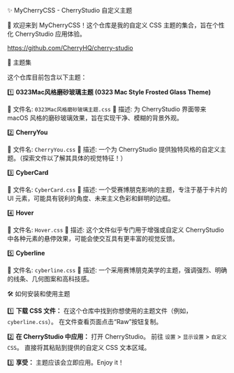 ✨ MyCherryCSS - CherryStudio 自定义主题

👋 欢迎来到 MyCherryCSS！这个仓库是我的自定义 CSS 主题的集合，旨在个性化 CherryStudio 应用体验。

https://github.com/CherryHQ/cherry-studio

🎨 主题集

这个仓库目前包含以下主题：

1️⃣ **0323Mac风格磨砂玻璃主题 (0323 Mac Style Frosted Glass Theme)**

📄 文件名: `0323Mac风格磨砂玻璃主题.css`
📝 描述: 为 CherryStudio 界面带来 macOS 风格的磨砂玻璃效果，旨在实现干净、模糊的背景外观。

2️⃣ **CherryYou**

📄 文件名: `CherryYou.css`
📝 描述: 一个为 CherryStudio 提供独特风格的自定义主题。（探索文件以了解其具体的视觉特征！）

3️⃣ **CyberCard**

📄 文件名: `CyberCard.css`
📝 描述: 一个受赛博朋克影响的主题，专注于基于卡片的 UI 元素，可能具有锐利的角度、未来主义色彩和鲜明的边框。

4️⃣ **Hover**

📄 文件名: `Hover.css`
📝 描述: 这个文件似乎专门用于增强或自定义 CherryStudio 中各种元素的悬停效果，可能会使交互具有更丰富的视觉反馈。

5️⃣ **Cyberline**

📄 文件名: `cyberline.css`
📝 描述: 一个采用赛博朋克美学的主题，强调强烈、明确的线条、几何图案和高科技感。

🛠️ 如何安装和使用主题

1️⃣ **下载 CSS 文件：**
在这个仓库中找到你想使用的主题文件（例如，`cyberline.css`）。
在文件查看页面点击“Raw”按钮复制。

2️⃣ **在 CherryStudio 中应用：**
打开 CherryStudio。
前往 `设置` > `显示设置` > `自定义 CSS`。
直接将其粘贴到提供的自定义 CSS 文本区域。

3️⃣ **享受：**
主题应该会立即应用。Enjoy it！
